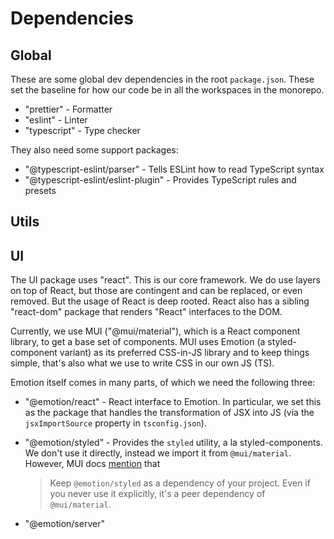 # Dependencies

## Global

These are some global dev dependencies in the root `package.json`. These set the
baseline for how our code be in all the workspaces in the monorepo.

* "prettier" - Formatter
* "eslint" - Linter
* "typescript" - Type checker

They also need some support packages:

* "@typescript-eslint/parser" - Tells ESLint how to read TypeScript syntax
* "@typescript-eslint/eslint-plugin" - Provides TypeScript rules and presets

## Utils

## UI

The UI package uses "react". This is our core framework. We do use layers on top
of React, but those are contingent and can be replaced, or even removed. But the
usage of React is deep rooted. React also has a sibling "react-dom" package that
renders "React" interfaces to the DOM.

Currently, we use MUI ("@mui/material"), which is a React component library, to
get a base set of components. MUI uses Emotion (a styled-component variant) as
its preferred CSS-in-JS library and to keep things simple, that's also what we
use to write CSS in our own JS (TS).

Emotion itself comes in many parts, of which we need the following three:

* "@emotion/react" - React interface to Emotion. In particular, we set this as
  the package that handles the transformation of JSX into JS (via the
  `jsxImportSource` property in `tsconfig.json`).

* "@emotion/styled" - Provides the `styled` utility, a la styled-components. We
  don't use it directly, instead we import it from `@mui/material`. However, MUI
  docs
  [mention](https://mui.com/material-ui/integrations/interoperability/#styled-components)
  that

  > Keep `@emotion/styled` as a dependency of your project. Even if you never
  > use it explicitly, it's a peer dependency of `@mui/material`.

* "@emotion/server"
